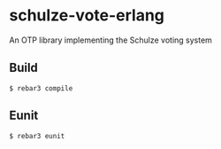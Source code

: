 # schulze-vote-erlang

An OTP library implementing the Schulze voting system

## Build

    $ rebar3 compile

## Eunit

    $ rebar3 eunit
